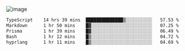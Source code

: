 ![image](https://github-profile-trophy.vercel.app/?username=CMOISDEAD&theme=oldie&row=1&no-frame=true&no-bg=true&margin-w=15&margin-h=15)
<!--START_SECTION:waka-->

```txt
TypeScript    14 hrs 39 mins  ██████████████▒░░░░░░░░░░   57.53 %
Markdown      1 hr 50 mins    █▓░░░░░░░░░░░░░░░░░░░░░░░   07.25 %
Prisma        1 hr 39 mins    █▓░░░░░░░░░░░░░░░░░░░░░░░   06.49 %
Bash          1 hr 12 mins    █▒░░░░░░░░░░░░░░░░░░░░░░░   04.72 %
hyprlang      1 hr 11 mins    █▒░░░░░░░░░░░░░░░░░░░░░░░   04.69 %
```

<!--END_SECTION:waka--> 
